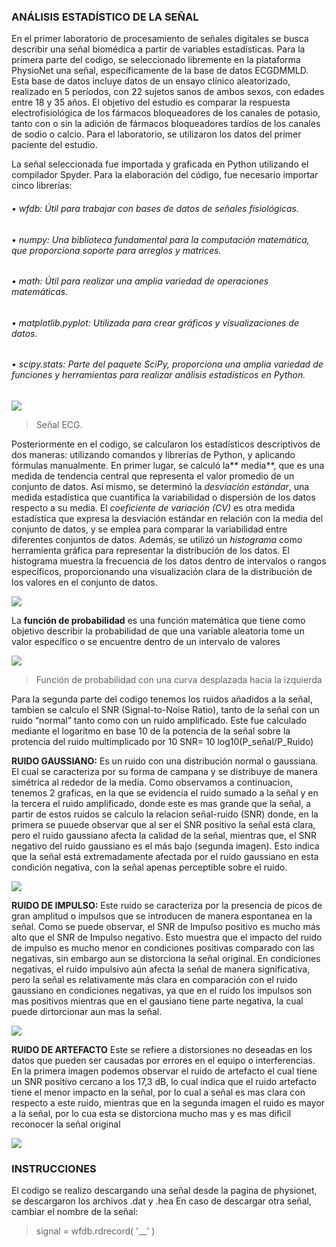 ### ANÁLISIS ESTADÍSTICO DE LA SEÑAL
En el primer laboratorio de procesamiento de señales digitales se busca describir una señal biomédica a partir de variables estadísticas.
Para la primera parte del codigo, se seleccionado libremente en la plataforma PhysioNet una señal, específicamente de la base de datos ECGDMMLD. Esta base de datos incluye datos de un ensayo clínico aleatorizado, realizado en 5 períodos, con 22 sujetos sanos de ambos sexos, con edades entre 18 y 35 años. El objetivo del estudio es comparar la respuesta electrofisiológica de los fármacos bloqueadores de los canales de potasio, tanto con o sin la adición de fármacos bloqueadores tardíos de los canales de sodio o calcio. Para el laboratorio, se utilizaron los datos del primer paciente del estudio.

La señal seleccionada fue importada y graficada en Python utilizando el compilador Spyder. Para la elaboración del código, fue necesario importar cinco librerías:

###### •	wfdb: Útil para trabajar con bases de datos de señales fisiológicas.
###### •	numpy: Una biblioteca fundamental para la computación matemática, que proporciona soporte para arreglos y matrices.
###### •	math: Útil para realizar una amplia variedad de operaciones matemáticas.
###### •	matplotlib.pyplot: Utilizada para crear gráficos y visualizaciones de datos.
###### •	scipy.stats: Parte del paquete SciPy, proporciona una amplia variedad de funciones y herramientas para realizar análisis estadísticos en Python.


![](https://imgur.com/h7IKREL.png)
> Señal ECG.

Posteriormente en el codigo, se calcularon los estadísticos descriptivos de dos maneras: utilizando comandos y librerías de Python, y aplicando fórmulas manualmente.
En primer lugar, se calculó la** media**, que es una medida de tendencia central que representa el valor promedio de un conjunto de datos.
Así mismo, se determinó la *desviación estándar*, una medida estadística que cuantifica la variabilidad o dispersión de los datos respecto a su media.
El *coeficiente de variación (CV)* es otra medida estadística que expresa la desviación estándar en relación con la media del conjunto de datos, y se emplea para comparar la variabilidad entre diferentes conjuntos de datos.
Además, se utilizó un *histograma* como herramienta gráfica para representar la distribución de los datos. El histograma muestra la frecuencia de los datos dentro de intervalos o rangos específicos, proporcionando una visualización clara de la distribución de los valores en el conjunto de datos.

![](https://imgur.com/UaovcLA.png)


 
La **función de probabilidad** es una función matemática que tiene como objetivo describir la probabilidad de que una variable aleatoria tome un valor específico o se encuentre dentro de un intervalo de valores

![](https://imgur.com/wzJz8V4.png)

>Función de probabilidad con una curva desplazada hacia la izquierda

Para la segunda parte del codigo tenemos los ruidos añadidos a la señal, tambien se calculo el SNR (Signal-to-Noise Ratio), tanto de la señal con un ruido “normal” tanto como con un ruido amplificado. Este fue calculado mediante el logaritmo en base 10 de la potencia de la señal sobre la protencia del ruido multimplicado por 10
SNR= 10 log10(P_señal/P_Ruido)

**RUIDO GAUSSIANO:**
Es un ruido con una distribución normal o gaussiana. El cual se caracteriza por su forma de campana y se distribuye de manera simétrica al rededor de la media.
Como observamos a continuacion, tenemos 2 graficas, en la que se evidencia el ruido sumado a la señal y en la tercera el ruido amplificado, donde este es mas grande que la señal, a partir de estos ruidos se calculo la relacion señal-ruido (SNR) donde, en la primera se puuede observar que al ser el SNR positivo la señal está clara, pero el ruido gaussiano afecta la calidad de la señal, mientras que, el SNR negativo del ruido gaussiano es el más bajo (segunda imagen). Esto indica que la señal está extremadamente afectada por el ruido gaussiano en esta condición negativa, con la señal apenas perceptible sobre el ruido.

![](https://imgur.com/UFPN4qf.png)
  
**RUIDO DE IMPULSO:**
Este ruido se caracteriza por la presencia de picos de gran amplitud o impulsos que se introducen de manera espontanea en la señal.
Como se puede observar, el SNR de Impulso positivo es mucho más alto que el SNR de Impulso negativo. Esto muestra que el impacto del ruido de impulso es mucho menor en condiciones positivas comparado con las negativas, sin embargo aun se distorciona la señal original. En condiciones negativas, el ruido impulsivo aún afecta la señal de manera significativa, pero la señal es relativamente más clara en comparación con el ruido gaussiano en condiciones negativas, ya que en el ruido los impulsos son mas positivos mientras que en el gausiano tiene parte negativa, la cual puede dirtorcionar aun mas la señal.
 
  ![](https://imgur.com/N7cYTFY.png)

**RUIDO DE ARTEFACTO**
Este se refiere a distorsiones no deseadas en los datos que pueden ser causadas por errores en el equipo o interferencias.
En la primera imagen podemos observar el ruido de artefacto el cual tiene un SNR positivo cercano a los 17,3 dB, lo cual indica que el ruido artefacto tiene el menor impacto en la señal, por lo cual a señal es mas clara con respecto a este ruido, mientras que en la segunda imagen el ruido es mayor a la señal, por lo cua esta se distorciona mucho mas y es mas dificil reconocer la señal original 

  ![](https://imgur.com/EO3OQgo.png)
   
### INSTRUCCIONES 
El codigo se realizo descargando una señal desde la pagina de physionet, se descargaron los archivos .dat y .hea
En caso de descargar otra señal, cambiar el nombre de la señal:
>	 signal = wfdb.rdrecord( '__' )
